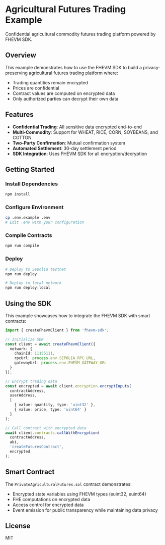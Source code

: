 # Agricultural Futures Trading Example

Confidential agricultural commodity futures trading platform powered by FHEVM SDK.

## Overview

This example demonstrates how to use the FHEVM SDK to build a privacy-preserving agricultural futures trading platform where:

- Trading quantities remain encrypted
- Prices are confidential
- Contract values are computed on encrypted data
- Only authorized parties can decrypt their own data

## Features

- **Confidential Trading**: All sensitive data encrypted end-to-end
- **Multi-Commodity**: Support for WHEAT, RICE, CORN, SOYBEANS, and COTTON
- **Two-Party Confirmation**: Mutual confirmation system
- **Automated Settlement**: 30-day settlement period
- **SDK Integration**: Uses FHEVM SDK for all encryption/decryption

## Getting Started

### Install Dependencies

```bash
npm install
```

### Configure Environment

```bash
cp .env.example .env
# Edit .env with your configuration
```

### Compile Contracts

```bash
npm run compile
```

### Deploy

```bash
# Deploy to Sepolia testnet
npm run deploy

# Deploy to local network
npm run deploy:local
```

## Using the SDK

This example showcases how to integrate the FHEVM SDK with smart contracts:

```typescript
import { createFhevmClient } from 'fhevm-sdk';

// Initialize SDK
const client = await createFhevmClient({
  network: {
    chainId: 11155111,
    rpcUrl: process.env.SEPOLIA_RPC_URL,
    gatewayUrl: process.env.FHEVM_GATEWAY_URL
  }
});

// Encrypt trading data
const encrypted = await client.encryption.encryptInputs(
  contractAddress,
  userAddress,
  [
    { value: quantity, type: 'uint32' },
    { value: price, type: 'uint64' }
  ]
);

// Call contract with encrypted data
await client.contracts.callWithEncryption(
  contractAddress,
  abi,
  'createFuturesContract',
  encrypted
);
```

## Smart Contract

The `PrivateAgriculturalFutures.sol` contract demonstrates:

- Encrypted state variables using FHEVM types (euint32, euint64)
- FHE computations on encrypted data
- Access control for encrypted data
- Event emission for public transparency while maintaining data privacy

## License

MIT
